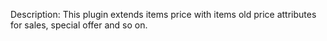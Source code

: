 Description: This plugin extends items price with items old price attributes for sales, special offer and so on.
